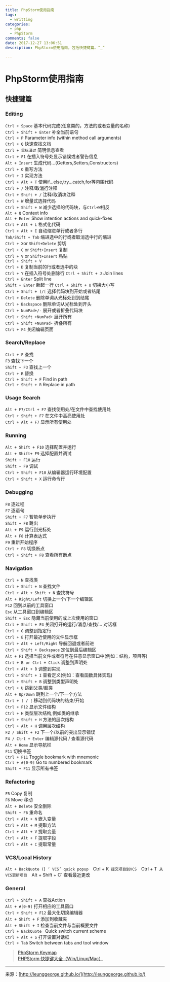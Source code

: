 ```yaml
---
title: PhpStorm使用指南
tags:
  - writting
categories:
  - php
  - PhpStorm
comments: false
date: 2017-12-27 13:06:51
description: PhpStorm使用指南，包括快捷键篇。^_^

---
```

# PhpStorm使用指南

## 快捷键篇
### Editing ###
`Ctrl + Space`    基本代码完成(任意类的，方法的或者变量的名称)  
`Ctrl + Shift + Enter`    补全当前语句  
`Ctrl + P`   Parameter info (within method call arguments)  
`Ctrl + Q`    快速查找文档  
`Ctrl + 鼠标滑过`   简明信息查看  
`Ctrl + F1`    在插入符号处显示错误或者警告信息  
`Alt + Insert`   生成代码...(Getters,Setters,Constructors)  
`Ctrl + O`   重写方法  
`Ctrl + I`  实现方法  
`Ctrl + Alt + T` 使用if...else,try...catch,for等包围代码  
`Ctrl + /`    注释/取消行注释  
`Ctrl + Shift + /`   注释/取消块注释  
`Ctrl + W`    增量式选择代码  
`Ctrl + Shift + W`   减少选择的代码块，与`Ctrl+W`相反  
`Alt + Q`    Context info  
`Alt + Enter`    Show	intention	actions	and	quick-fixes  
`Ctrl + Alt + L`   格式化代码  
`Ctrl + Alt + I`   自动缩进单行或者多行  
`Tab/Shift + Tab`   缩进选中的行或者取消选中行的缩进  
`Ctrl + X`or `Shift+Delete`    剪切  
`Ctrl + C` or `Shift+Insert`   复制  
`Ctrl + V` or `Shift+Insert`   粘贴  
`Ctrl + Shift + V`     
`Ctrl + D`   复制当前的行或者选中的块    
`Ctrl + Y`   在插入符号处删除行
`Ctrl + Shift + J`   Join lines   
`Ctrl + Enter`    Split line   
`Shift + Enter`    新起一行
`Ctrl + Shift + U`   切换大小写  
`Ctrl + Shift + ]/[`    选择代码块到开始或者结尾  
`Ctrl + Delete`    删除单词从光标处到到结尾  
`Ctrl + Backspace`   删除单词从光标处到开头  
`Ctrl + NumPad+/-`   展开或者折叠代码块   
`Ctrl + Shift +NumPad+`    展开所有  
`Ctrl + Shift +NumPad-`    折叠所有  
`Ctrl + F4`    关闭编辑页面  

### Search/Replace ###
`Ctrl + F`   查找  
`F3`    查找下一个  
`Shift + F3` 查找上一个  
`Ctrl + R`    替换  
`Ctrl + Shift + F`    Find in path   
`Ctrl + Shift + R`    Replace in path
  
### Usage Search ###
`Alt + F7/Ctrl + F7`   查找使用处/在文件中查找使用处  
`Ctrl + Shift + F7`   在文件中高亮使用处  
`Ctrl + Alt + F7`    显示所有使用处

### Running ###
`Alt + Shift + F10`    选择配置并运行  
`Alt + Shift+ F9`    选择配置并调试  
`Shift + F10`    运行  
`Shift + F9`    调试  
`Ctrl + Shift + F10`    从编辑器运行环境配置      
`Ctrl + Shift + X`    运行命令行  

### Debugging ###
`F8`   逐过程  
`F7`   逐语句  
`Shift + F7`   智能单步执行  
`Shift + F8`   跳出  
`Alt + F9`  运行到光标处  
`Alt + F8`  计算表达式  
`F9`  重新开始程序  
`Ctrl + F8`  切换断点  
`Ctrl + Shift + F8`   查看所有断点  

### Navigation ###
`Ctrl + N`  查找类  
`Ctrl + Shift + N`	 查找文件  
`Ctrl + Alt + Shift + N`  查找符号  
`Alt + Right/Left`  切换上一个/下一个编辑区  
`F12`  回到以前的工具窗口  
`Esc`  从工具窗口到编辑区  
`Shift + Esc`  隐藏当前使用的或上次使用的窗口  
`Ctrl + Shift + F4`	 关闭打开的运行/消息/查找/...	对话框  
`Ctrl + G`  调整到指定行  
`Ctrl + E`	 打开最近使用的文件显示框  
`Ctrl + Alt + Left/Right`  导航回退或者前进  
`Ctrl + Shift + Backspace`  定位到最后编辑区  
`Alt + F1`	 选择当前文件或者符号在任意显示窗口中(例如：结构，项目等)  
`Ctrl + B or Ctrl + Click`  调整到声明处  
`Ctrl + Alt + B`  调整到实现  
`Ctrl + Shift + I`	 查看定义(例如：查看函数具体实现)  
`Ctrl + Shift + B`  调整到类型声明处  
`Ctrl + U`  跳到父类/超类  
`Alt + Up/Down`  跳到上一个/下一个方法  
`Ctrl + ] / [`  移动到代码块的结束/开始  
`Ctrl + F12`  显示文件结构  
`Ctrl + H`   类型层次结构,例如类的继承  
`Ctrl + Shift + H`  方法的层次结构  
`Ctrl + Alt + H` 调用层次结构  
`F2 / Shift + F2`  下一个/以前的突出显示错误  
`F4 / Ctrl + Enter`  编辑源代码 / 查看源代码  
`Alt + Home`  显示导航栏  
`F11`  切换书签  
`Ctrl + F11`  Toggle bookmark with mnemonic  
`Ctrl + #[0-9]`  Go to numbered bookmark  
`Shift + F11`  显示所有书签  

### Refactoring ###
`F5`  Copy   复制  
`F6`  Move   移动  
`Alt + Delete`  安全删除  
`Shift + F6`  重命名  
`Ctrl + Alt + N`  嵌入变量  
`Ctrl + Alt + M`  提取方法  
`Ctrl + Alt + V`  提取变量  
`Ctrl + Alt + F`  提取字段  
`Ctrl + Alt + C`  提取常量  

### VCS/Local History ###
`Alt + BackQuote (`)`  ‘ VCS’ quick popup  
`Ctrl + K`  提交项目到VCS  
`Ctrl + T`  从VCS更新项目  
`Alt + Shift + C`  查看最近更改  

### General ###
`Ctrl + Shift + A`  查找Action  
`Alt + #[0-9]`  打开相应的工具窗口  
`Ctrl + Shift + F12`  最大化切换编辑器  
`Alt + Shift + F`  添加到收藏夹  
`Alt + Shift + I`	 检查当前文件与当前概要文件  
`Ctrl + BackQuote `  Quick switch current scheme  
`Ctrl + Alt + S`  打开设置对话框  
`Ctrl + Tab`  Switch between tabs and tool window  


> [PhpStorm Keymap](https://gist.github.com/SeonWaterLee/cd5ca7bbb08bce938ced)   
> [PHPStorm 快捷键大全（Win/Linux/Mac）](https://laravel-china.org/topics/5420/your-keyboard-shortcuts-please) 








---
<link rel="stylesheet" href="http://yandex.st/highlightjs/6.1/styles/default.min.css">
<script src="http://yandex.st/highlightjs/6.1/highlight.min.js"></script>
<script>
hljs.tabReplace = ' ';
hljs.initHighlightingOnLoad();
</script>


来源：[http://leunggeorge.github.io/](http://leunggeorge.github.io/)  

